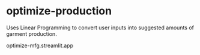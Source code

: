 # optimize-production
Uses Linear Programming to convert user inputs into suggested amounts of garment production.

optimize-mfg.streamlit.app
